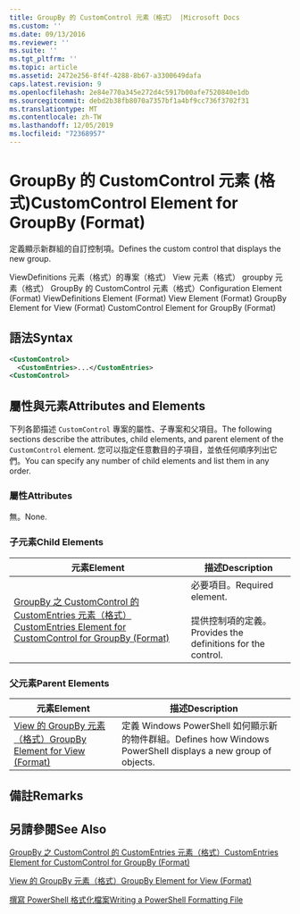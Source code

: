 ```yaml
---
title: GroupBy 的 CustomControl 元素（格式） |Microsoft Docs
ms.custom: ''
ms.date: 09/13/2016
ms.reviewer: ''
ms.suite: ''
ms.tgt_pltfrm: ''
ms.topic: article
ms.assetid: 2472e256-8f4f-4288-8b67-a3300649dafa
caps.latest.revision: 9
ms.openlocfilehash: 2e84e770a345e272d4c5917b00afe7520840e1db
ms.sourcegitcommit: debd2b38fb8070a7357bf1a4bf9cc736f3702f31
ms.translationtype: MT
ms.contentlocale: zh-TW
ms.lasthandoff: 12/05/2019
ms.locfileid: "72368957"
---
```

# <a name="customcontrol-element-for-groupby-format"></a><span data-ttu-id="59cd3-102">GroupBy 的 CustomControl 元素 (格式)</span><span class="sxs-lookup"><span data-stu-id="59cd3-102">CustomControl Element for GroupBy (Format)</span></span>

<span data-ttu-id="59cd3-103">定義顯示新群組的自訂控制項。</span><span class="sxs-lookup"><span data-stu-id="59cd3-103">Defines the custom control that displays the new group.</span></span>

<span data-ttu-id="59cd3-104">ViewDefinitions 元素（格式）的專案（格式） View 元素（格式） groupby 元素（格式） GroupBy 的 CustomControl 元素（格式）</span><span class="sxs-lookup"><span data-stu-id="59cd3-104">Configuration Element (Format) ViewDefinitions Element (Format) View Element (Format) GroupBy Element for View (Format) CustomControl Element for GroupBy (Format)</span></span>

## <a name="syntax"></a><span data-ttu-id="59cd3-105">語法</span><span class="sxs-lookup"><span data-stu-id="59cd3-105">Syntax</span></span>

```xml
<CustomControl>
  <CustomEntries>...</CustomEntries>
<CustomControl>
```

## <a name="attributes-and-elements"></a><span data-ttu-id="59cd3-106">屬性與元素</span><span class="sxs-lookup"><span data-stu-id="59cd3-106">Attributes and Elements</span></span>

<span data-ttu-id="59cd3-107">下列各節描述 `CustomControl` 專案的屬性、子專案和父項目。</span><span class="sxs-lookup"><span data-stu-id="59cd3-107">The following sections describe the attributes, child elements, and parent element of the `CustomControl` element.</span></span> <span data-ttu-id="59cd3-108">您可以指定任意數目的子項目，並依任何順序列出它們。</span><span class="sxs-lookup"><span data-stu-id="59cd3-108">You can specify any number of child elements and list them in any order.</span></span>

### <a name="attributes"></a><span data-ttu-id="59cd3-109">屬性</span><span class="sxs-lookup"><span data-stu-id="59cd3-109">Attributes</span></span>

<span data-ttu-id="59cd3-110">無。</span><span class="sxs-lookup"><span data-stu-id="59cd3-110">None.</span></span>

### <a name="child-elements"></a><span data-ttu-id="59cd3-111">子元素</span><span class="sxs-lookup"><span data-stu-id="59cd3-111">Child Elements</span></span>

|<span data-ttu-id="59cd3-112">元素</span><span class="sxs-lookup"><span data-stu-id="59cd3-112">Element</span></span>|<span data-ttu-id="59cd3-113">描述</span><span class="sxs-lookup"><span data-stu-id="59cd3-113">Description</span></span>|
|-------------|-----------------|
|[<span data-ttu-id="59cd3-114">GroupBy 之 CustomControl 的 CustomEntries 元素（格式）</span><span class="sxs-lookup"><span data-stu-id="59cd3-114">CustomEntries Element for CustomControl for GroupBy (Format)</span></span>](./customentries-element-for-customcontrol-for-groupby-format.md)|<span data-ttu-id="59cd3-115">必要項目。</span><span class="sxs-lookup"><span data-stu-id="59cd3-115">Required element.</span></span><br /><br /> <span data-ttu-id="59cd3-116">提供控制項的定義。</span><span class="sxs-lookup"><span data-stu-id="59cd3-116">Provides the definitions for the control.</span></span>|

### <a name="parent-elements"></a><span data-ttu-id="59cd3-117">父元素</span><span class="sxs-lookup"><span data-stu-id="59cd3-117">Parent Elements</span></span>

|<span data-ttu-id="59cd3-118">元素</span><span class="sxs-lookup"><span data-stu-id="59cd3-118">Element</span></span>|<span data-ttu-id="59cd3-119">描述</span><span class="sxs-lookup"><span data-stu-id="59cd3-119">Description</span></span>|
|-------------|-----------------|
|[<span data-ttu-id="59cd3-120">View 的 GroupBy 元素（格式）</span><span class="sxs-lookup"><span data-stu-id="59cd3-120">GroupBy Element for View (Format)</span></span>](./groupby-element-for-view-format.md)|<span data-ttu-id="59cd3-121">定義 Windows PowerShell 如何顯示新的物件群組。</span><span class="sxs-lookup"><span data-stu-id="59cd3-121">Defines how Windows PowerShell displays a new group of objects.</span></span>|

## <a name="remarks"></a><span data-ttu-id="59cd3-122">備註</span><span class="sxs-lookup"><span data-stu-id="59cd3-122">Remarks</span></span>

## <a name="see-also"></a><span data-ttu-id="59cd3-123">另請參閱</span><span class="sxs-lookup"><span data-stu-id="59cd3-123">See Also</span></span>

[<span data-ttu-id="59cd3-124">GroupBy 之 CustomControl 的 CustomEntries 元素（格式）</span><span class="sxs-lookup"><span data-stu-id="59cd3-124">CustomEntries Element for CustomControl for GroupBy (Format)</span></span>](./customentries-element-for-customcontrol-for-groupby-format.md)

[<span data-ttu-id="59cd3-125">View 的 GroupBy 元素（格式）</span><span class="sxs-lookup"><span data-stu-id="59cd3-125">GroupBy Element for View (Format)</span></span>](./groupby-element-for-view-format.md)

[<span data-ttu-id="59cd3-126">撰寫 PowerShell 格式化檔案</span><span class="sxs-lookup"><span data-stu-id="59cd3-126">Writing a PowerShell Formatting File</span></span>](./writing-a-powershell-formatting-file.md)
